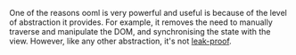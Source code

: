 One of the reasons ooml is very powerful and useful is because of the level of abstraction it provides. For example, it removes the need to manually traverse and manipulate the DOM, and synchronising the state with the view. However, like any other abstraction, it's not [leak-proof](https://www.joelonsoftware.com/2002/11/11/the-law-of-leaky-abstractions/). 
